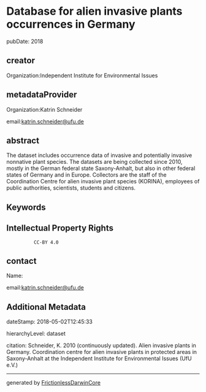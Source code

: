# Database for alien invasive plants occurrences in Germany

pubDate: 2018

## creator

Organization:Independent Institute for Environmental Issues

## metadataProvider

Organization:Katrin Schneider

email:katrin.schneider@ufu.de

## abstract

The dataset includes occurrence data of invasive and potentially invasive nonnative plant species. The datasets are being collected since 2010, mostly in the German federal state Saxony-Anhalt, but also in other federal states of Germany and in Europe. Collectors are the staff of the Coordination Centre for alien invasive plant species (KORINA), employees of public authorities, scientists, students and citizens.

## Keywords

## Intellectual Property Rights


              CC-BY 4.0
           

## contact

Name:

email:katrin.schneider@ufu.de

## Additional Metadata

dateStamp: 2018-05-02T12:45:33

hierarchyLevel: dataset

citation: Schneider, K. 2010 (continuously updated). Alien invasive plants in Germany. Coordination centre for alien invasive plants in protected areas in Saxony-Anhalt at the Independent Institute for Environmental Issues (UfU e.V.)

---

generated by [FrictionlessDarwinCore](https://github.com/frictionlessdata/FrictionlessDarwinCore)